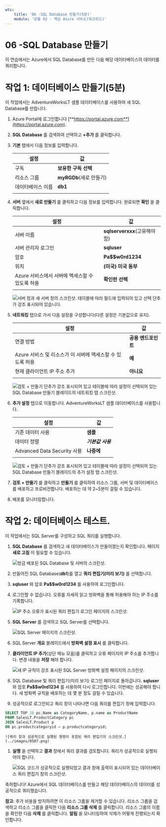```yaml
---
wts:
    title: '06 -SQL Database 만들기(5분)'
    module: '모듈 02 - 핵심 Azure 서비스(워크로드)'
---
```


# 06 -SQL Database 만들기

이 연습에서는 Azure에서 SQL Database를 만든 다음 해당 데이터베이스의 데이터를 쿼리합니다.

# 작업 1: 데이터베이스 만들기(5분)

이 작업에서는 AdventureWorksLT 샘플 데이터베이스를 사용하여 새 SQL Database를 만듭니다. 

1. Azure Portal에 로그인합니다 [**https://portal.azure.com**](https://portal.azure.com).

2. **SQL Database** 를 검색하여 선택하고 **+추가** 를 클릭합니다. 

3. **기본** 탭에서 다음 정보를 입력합니다.  

    | 설정 | 값 | 
    | --- | --- |
    | 구독 | **보유한 구독 선택** |
    | 리소스 그룹 | **myRGDb**(새로 만들기) |
    | 데이터베이스 이름| **db1** | 
    | | |

3. **서버** 옆에서 **새로 만들기** 를 클릭하고 다음 정보를 입력합니다. 완료되면 **확인** 을 클릭합니다.

    | 설정 | 값 | 
    | --- | --- |
    | 서버 이름 | **sqlserverxxx**(고유해야 함) | 
    | 서버 관리자 로그인 | **sqluser** |
    | 암호 | **Pa$$w0rd1234** |
    | 위치 | **(미국) 미국 동부** |
    | Azure 서비스에서 서버에 액세스할 수 있도록 허용 | **확인란 선택** |
    | | |

   ![서버 창과 새 서버 창의 스크린샷. 테이블에 따라 필드에 입력되어 있고 선택 단추가 강조 표시되어 있습니다.](../images/0501.png)

4. **네트워킹** 탭으로 가서 다음 설정을 구성합니다(다른 설정은 기본값으로 유지). 

    | 설정 | 값 | 
    | --- | --- |
    | 연결 방법 | **공용 엔드포인트** |    
    | Azure 서비스 및 리소스가 이 서버에 액세스할 수 있도록 허용 | **예** |
    | 현재 클라이언트 IP 주소 추가 | **아니요** |
    | | |
    
   ![검토 + 만들기 단추가 강조 표시되어 있고 테이블에 따라 설정이 선택되어 있는 SQL Database 만들기 블레이드의 네트워킹 탭 스크린샷.](../images/0501b.png)

5. **추가 설정** 탭으로 이동합니다. AdventureWorksLT 샘플 데이터베이스를 사용합니다.

    | 설정 | 값 | 
    | --- | --- |
    | 기존 데이터 사용 | **샘플** | 
    | 데이터 정렬 | ***기본값 사용*** |
    | Advanced Data Security 사용 | **나중에** |
    | | |

    ![검토 + 만들기 단추가 강조 표시되어 있고 테이블에 따라 설정이 선택되어 있는 SQL Database 만들기 블레이드의 추가 설정 탭 스크린샷.](../images/0501c.png)

6. **검토 + 만들기** 를 클릭하고 **만들기** 를 클릭하여 리소스 그룹, 서버 및 데이터베이스를 배포하고 프로비전합니다. 배포하는 데 약 2~5분이 걸릴 수 있습니다.

7. 배포를 모니터링합니다. 

# 작업 2: 데이터베이스 테스트.

이 작업에서는 SQL Server를 구성하고 SQL 쿼리를 실행합니다. 

1. **SQL Database** 를 검색하고 새 데이터베이스가 만들어졌는지 확인합니다. 페이지 **새로 고침** 이 필요할 수 있습니다.

    ![방금 배포된 SQL Database 및 서버의 스크린샷.](../images/0502.png)

2. 만들어진 SQL Database(**db1**)를 열고 **쿼리 편집기(미리 보기)** 를 선택합니다.

3. **sqluser** 와 암호 **Pa$$w0rd1234** 를 사용하여 로그인합니다.

4. 로그인할 수 없습니다. 오류를 자세히 읽고 방화벽을 통해 허용해야 하는 IP 주소를 기록합니다. 

    ![IP 주소 오류가 표시된 쿼리 편집기 로그인 페이지의 스크린샷.](../images/0503.png)

5. **SQL Server** 를 검색하고 SQL Server를 선택합니다. 

    ![SQL Server 페이지의 스크린샷.](../images/0504.png)

6. SQL Server **개요** 블레이드에서 **방화벽 설정 표시** 를 클릭합니다.

7. **클라이언트 IP 추가**(상단 메뉴 모음)를 클릭하고 오류 페이지의 IP 주소를 추가합니다. 변경 내용을 **저장** 해야 합니다. 

    ![새 IP 규칙이 강조 표시된 SQL Server 방화벽 설정 페이지의 스크린샷.](../images/0506.png)

8. SQL Database 및 쿼리 편집기(미리 보기) 로그인 페이지로 돌아갑니다. **sqluser** 와 암호 **Pa$$w0rd1234** 를 사용하여 다시 로그인합니다. 이번에는 성공해야 합니다. 새 방화벽 규칙을 배포하는 데 몇 분 정도 걸릴 수 있습니다. 

9. 성공적으로 로그인되고 쿼리 창이 나타나면 다음 쿼리를 편집기 창에 입력합니다.

```SQL
SELECT TOP 20 pc.Name as CategoryName, p.name as ProductName
FROM SalesLT.ProductCategory pc
JOIN SalesLT.Product p
ON pc.productcategoryid = p.productcategoryid;
```

    ![쿼리 창과 성공적으로 실행된 명령이 포함된 쿼리 편집기의 스크린샷.](../images/0507.png)

1. **실행** 을 선택하고 **결과** 창에서 쿼리 결과를 검토합니다. 쿼리가 성공적으로 실행되어야 합니다.

    ![SQL 코드가 성공적으로 실행되었고 결과 창에 출력이 표시되어 있는 데이터베이스 쿼리 편집기 창의 스크린샷.](../images/0508.png)

축하합니다! Azure에서 SQL 데이터베이스를 만들고 해당 데이터베이스의 데이터를 성공적으로 쿼리했습니다.

**참고**: 추가 비용을 방지하려면 이 리소스 그룹을 제거할 수 있습니다. 리소스 그룹을 검색하고 리소스 그룹을 클릭한 다음 **리소스 그룹 삭제** 를 클릭합니다. 리소스 그룹의 이름을 확인한 다음 **삭제** 를 클릭합니다. **알림** 을 모니터링하여 삭제가 어떻게 진행되는지 확인합니다.
